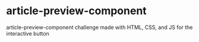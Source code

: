 # article-preview-component
article-preview-component challenge made with HTML, CSS, and JS for the interactive button
